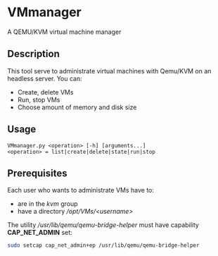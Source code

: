 # VMmanager
A QEMU/KVM virtual machine manager

## Description
This tool serve to administrate virtual machines with Qemu/KVM on an headless server. You can:

- Create, delete VMs
- Run, stop VMs
- Choose amount of memory and disk size

## Usage

```
VMmanager.py <operation> [-h] [arguments...]
<operation> = list|create|delete|state|run|stop
```

## Prerequisites
Each user who wants to administrate VMs have to:

- are in the *kvm* group
- have a directory */opt/VMs/<username\>*

The utility */usr/lib/qemu/qemu-bridge-helper* must have capability **CAP_NET_ADMIN** set:
```sh
sudo setcap cap_net_admin+ep /usr/lib/qemu/qemu-bridge-helper
```
